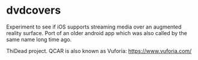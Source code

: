 # dvdcovers
Experiment to see if iOS supports streaming media over an augmented reality surface. Port of an older android app which was also called by the same name long time ago.

ThiDead project. QCAR is also known as Vuforia: https://www.vuforia.com/
